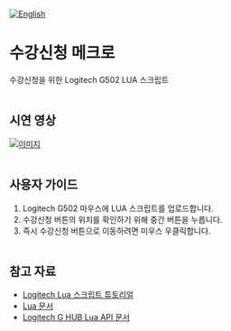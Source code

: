 [![English](https://img.shields.io/badge/lang-English-blue.svg)](https://github.com/juho-creator/course_enrollment/blob/main/README.md)

# 수강신청 메크로 
수강신청을 위한 Logitech G502 LUA 스크립트
</br></br>


## 시연 영상
[![이미지](http://i3.ytimg.com/vi/UmjRJE3Npoc/hqdefault.jpg)
](https://www.youtube.com/watch?v=UmjRJE3Npoc)
</br></br>


## 사용자 가이드
1. Logitech G502 마우스에 LUA 스크립트를 업로드합니다.
2. 수강신청 버튼의 위치를 확인하기 위해 중간 버튼을 누릅니다.
3. 즉시 수강신청 버튼으로 이동하려면 미우스 우클릭합니다.
</br></br>


## 참고 자료
- [Logitech Lua 스크립트 튜토리얼](https://www.youtube.com/watch?v=lnUPO-_RvsM&list=PLqBxt4UUIGqCo8-J3IpaWyyDT5_QKM35G&index=1)
- [Lua 문서](https://www.lua.org/)
- [Logitech G HUB Lua API 문서](https://github.com/juho-creator/course_enrollment/blob/main/G_series_Lua_API.pdf)
